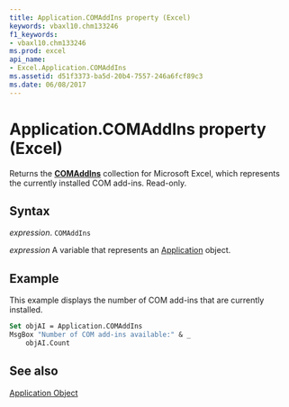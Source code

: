 ```yaml
---
title: Application.COMAddIns property (Excel)
keywords: vbaxl10.chm133246
f1_keywords:
- vbaxl10.chm133246
ms.prod: excel
api_name:
- Excel.Application.COMAddIns
ms.assetid: d51f3373-ba5d-20b4-7557-246a6fcf89c3
ms.date: 06/08/2017
---
```



# Application.COMAddIns property (Excel)

Returns the  **[COMAddIns](Office.COMAddIns.md)** collection for Microsoft Excel, which represents the currently installed COM add-ins. Read-only.


## Syntax

_expression_. `COMAddIns`

_expression_ A variable that represents an [Application](Excel.Application-graph-property.md) object.


## Example

This example displays the number of COM add-ins that are currently installed.


```vb
Set objAI = Application.COMAddIns 
MsgBox "Number of COM add-ins available:" & _ 
    objAI.Count
```


## See also


[Application Object](Excel.Application(object).md)

